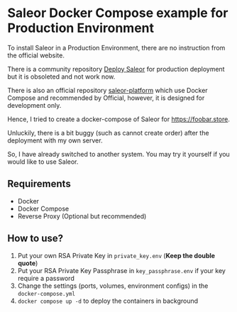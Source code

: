 # Saleor Docker Compose example for Production Environment

To install Saleor in a Production Environment, there are no instruction from the official website.

There is a community repository [Deploy Saleor](https://github.com/thewhiterabbit/Deploy_Saleor) for production deployment but it is obsoleted and not work now.

There is also an official repository [saleor-platform](https://github.com/saleor/saleor-platform.git) which use Docker Compose and recommended by Official, however, it is designed for development only.

Hence, I tried to create a docker-compose of Saleor for <https://foobar.store>.

Unluckily, there is a bit buggy (such as cannot create order) after the deployment with my own server.

So, I have already switched to another system. You may try it yourself if you would like to use Saleor.

## Requirements 
- Docker
- Docker Compose
- Reverse Proxy (Optional but recommended)

## How to use?
1. Put your own RSA Private Key in `private_key.env` (**Keep the double quote**)
2. Put your RSA Private Key Passphrase in `key_passphrase.env` if your key require a password
3. Change the settings (ports, volumes, environment configs) in the `docker-compose.yml`
4. `docker compose up -d` to deploy the containers in background